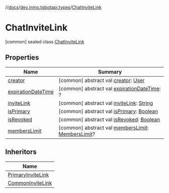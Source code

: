 //[docs](../../../index.md)/[dev.inmo.tgbotapi.types](../index.md)/[ChatInviteLink](index.md)



# ChatInviteLink  
 [common] sealed class [ChatInviteLink](index.md)   


## Properties  
  
|  Name |  Summary | 
|---|---|
| <a name="dev.inmo.tgbotapi.types/ChatInviteLink/creator/#/PointingToDeclaration/"></a>[creator](creator.md)| <a name="dev.inmo.tgbotapi.types/ChatInviteLink/creator/#/PointingToDeclaration/"></a> [common] abstract val [creator](creator.md): [User](../-user/index.md)   <br>|
| <a name="dev.inmo.tgbotapi.types/ChatInviteLink/expirationDateTime/#/PointingToDeclaration/"></a>[expirationDateTime](expiration-date-time.md)| <a name="dev.inmo.tgbotapi.types/ChatInviteLink/expirationDateTime/#/PointingToDeclaration/"></a> [common] abstract val [expirationDateTime](expiration-date-time.md): ?   <br>|
| <a name="dev.inmo.tgbotapi.types/ChatInviteLink/inviteLink/#/PointingToDeclaration/"></a>[inviteLink](invite-link.md)| <a name="dev.inmo.tgbotapi.types/ChatInviteLink/inviteLink/#/PointingToDeclaration/"></a> [common] abstract val [inviteLink](invite-link.md): [String](https://kotlinlang.org/api/latest/jvm/stdlib/kotlin/-string/index.html)   <br>|
| <a name="dev.inmo.tgbotapi.types/ChatInviteLink/isPrimary/#/PointingToDeclaration/"></a>[isPrimary](is-primary.md)| <a name="dev.inmo.tgbotapi.types/ChatInviteLink/isPrimary/#/PointingToDeclaration/"></a> [common] abstract val [isPrimary](is-primary.md): [Boolean](https://kotlinlang.org/api/latest/jvm/stdlib/kotlin/-boolean/index.html)   <br>|
| <a name="dev.inmo.tgbotapi.types/ChatInviteLink/isRevoked/#/PointingToDeclaration/"></a>[isRevoked](is-revoked.md)| <a name="dev.inmo.tgbotapi.types/ChatInviteLink/isRevoked/#/PointingToDeclaration/"></a> [common] abstract val [isRevoked](is-revoked.md): [Boolean](https://kotlinlang.org/api/latest/jvm/stdlib/kotlin/-boolean/index.html)   <br>|
| <a name="dev.inmo.tgbotapi.types/ChatInviteLink/membersLimit/#/PointingToDeclaration/"></a>[membersLimit](members-limit.md)| <a name="dev.inmo.tgbotapi.types/ChatInviteLink/membersLimit/#/PointingToDeclaration/"></a> [common] abstract val [membersLimit](members-limit.md): [MembersLimit](../index.md#%5Bdev.inmo.tgbotapi.types%2FMembersLimit%2F%2F%2FPointingToDeclaration%2F%5D%2FClasslikes%2F625018081)?   <br>|


## Inheritors  
  
|  Name | 
|---|
| <a name="dev.inmo.tgbotapi.types/PrimaryInviteLink///PointingToDeclaration/"></a>[PrimaryInviteLink](../-primary-invite-link/index.md)|
| <a name="dev.inmo.tgbotapi.types/CommonInviteLink///PointingToDeclaration/"></a>[CommonInviteLink](../-common-invite-link/index.md)|

